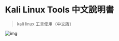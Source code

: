 # Kali Linux Tools 中文說明書
> kali linux 工具使用（中文版）

![img](https://github.com/louchaooo/kali-tools-zh/blob/master/kalitools/image/kali_page.png)
